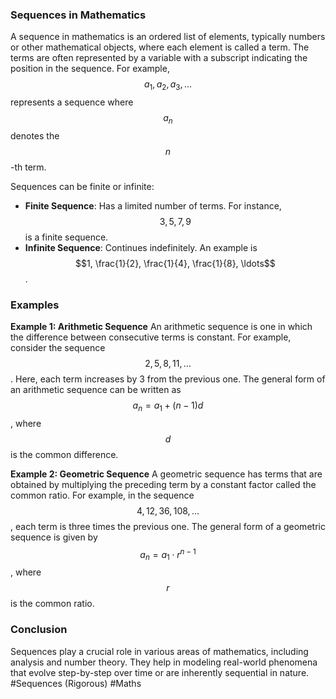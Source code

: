 ### Sequences in Mathematics

A sequence in mathematics is an ordered list of elements, typically numbers or other mathematical objects, where each element is called a term. The terms are often represented by a variable with a subscript indicating the position in the sequence. For example, $$a_1, a_2, a_3, \ldots$$ represents a sequence where $$a_n$$ denotes the $$n$$-th term.

Sequences can be finite or infinite:
- **Finite Sequence**: Has a limited number of terms. For instance, $$3, 5, 7, 9$$ is a finite sequence.
- **Infinite Sequence**: Continues indefinitely. An example is $$1, \frac{1}{2}, \frac{1}{4}, \frac{1}{8}, \ldots$$.

### Examples

**Example 1: Arithmetic Sequence**
An arithmetic sequence is one in which the difference between consecutive terms is constant. For example, consider the sequence $$2, 5, 8, 11, \ldots$$. Here, each term increases by 3 from the previous one. The general form of an arithmetic sequence can be written as $$a_n = a_1 + (n-1)d$$, where $$d$$ is the common difference.

**Example 2: Geometric Sequence**
A geometric sequence has terms that are obtained by multiplying the preceding term by a constant factor called the common ratio. For example, in the sequence $$4, 12, 36, 108, \ldots$$, each term is three times the previous one. The general form of a geometric sequence is given by $$a_n = a_1 \cdot r^{n-1}$$, where $$r$$ is the common ratio.

### Conclusion
Sequences play a crucial role in various areas of mathematics, including analysis and number theory. They help in modeling real-world phenomena that evolve step-by-step over time or are inherently sequential in nature. #Sequences (Rigorous) #Maths